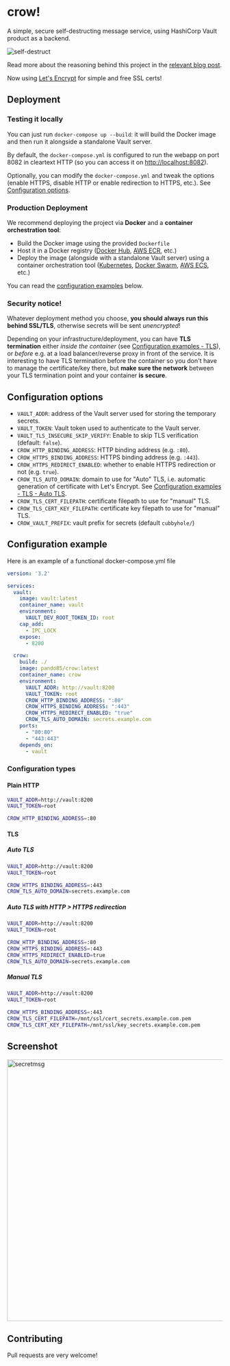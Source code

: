 # crow!

A simple, secure self-destructing message service, using HashiCorp Vault product as a backend.

![self-destruct](https://media.giphy.com/media/LBlyAAFJ71eMw/giphy.gif)

Read more about the reasoning behind this project in the [relevant blog post](https://blog.algolia.com/secure-tool-for-one-time-self-destructing-messages/).

Now using [Let's Encrypt](https://letsencrypt.org/) for simple and free SSL certs!

## Deployment

### Testing it locally

You can just run `docker-compose up --build`: it will build the Docker image and then run it alongside a standalone Vault server.

By default, the `docker-compose.yml` is configured to run the webapp on port 8082 in cleartext HTTP (so you can access it on [http://localhost:8082](http://localhost:8082)).

Optionally, you can modify the `docker-compose.yml` and tweak the options (enable HTTPS, disable HTTP or enable redirection to HTTPS, etc.). See [Configuration options](#configuration-options).

### Production Deployment

We recommend deploying the project via **Docker** and a **container orchestration tool**:
* Build the Docker image using the provided `Dockerfile`
* Host it in a Docker registry ([Docker Hub](https://hub.docker.com/), [AWS ECR](https://aws.amazon.com/ecr/), etc.)
* Deploy the image (alongside with a standalone Vault server) using a container orchestration tool ([Kubernetes](https://kubernetes.io/), [Docker Swarm](https://docs.docker.com/engine/swarm/), [AWS ECS](https://aws.amazon.com/ecs/), etc.)

You can read the [configuration examples](#configuration-examples) below.

### Security notice!

Whatever deployment method you choose, **you should always run this behind SSL/TLS**, otherwise secrets will be sent _unencrypted_!

Depending on your infrastructure/deployment, you can have **TLS termination** either _inside the container_ (see [Configuration examples - TLS](#tls)), or _before_ e.g. at a load balancer/reverse proxy in front of the service.
It is interesting to have TLS termination before the container so you don't have to manage the certificate/key there, but **make sure the network** between your TLS termination point and your container **is secure**.

## Configuration options

* `VAULT_ADDR`: address of the Vault server used for storing the temporary secrets.
* `VAULT_TOKEN`: Vault token used to authenticate to the Vault server.
* `VAULT_TLS_INSECURE_SKIP_VERIFY`: Enable to skip TLS verification (default: `false`).
* `CROW_HTTP_BINDING_ADDRESS`: HTTP binding address (e.g. `:80`).
* `CROW_HTTPS_BINDING_ADDRESS`: HTTPS binding address (e.g. `:443`).
* `CROW_HTTPS_REDIRECT_ENABLED`: whether to enable HTTPS redirection or not (e.g. `true`).
* `CROW_TLS_AUTO_DOMAIN`: domain to use for "Auto" TLS, i.e. automatic generation of certificate with Let's Encrypt. See [Configuration examples - TLS - Auto TLS](#auto-tls).
* `CROW_TLS_CERT_FILEPATH`: certificate filepath to use for "manual" TLS.
* `CROW_TLS_CERT_KEY_FILEPATH`: certificate key filepath to use for "manual" TLS.
* `CROW_VAULT_PREFIX`: vault prefix for secrets (default `cubbyhole/`)

## Configuration example

Here is an example of a functional docker-compose.yml file
```yaml
version: '3.2'

services:
  vault:
    image: vault:latest
    container_name: vault
    environment:
      VAULT_DEV_ROOT_TOKEN_ID: root
    cap_add:
      - IPC_LOCK
    expose:
      - 8200

  crow:
    build: ./
    image: pando85/crow:latest
    container_name: crow
    environment:
      VAULT_ADDR: http://vault:8200
      VAULT_TOKEN: root
      CROW_HTTP_BINDING_ADDRESS: ":80"
      CROW_HTTPS_BINDING_ADDRESS: ":443"
      CROW_HTTPS_REDIRECT_ENABLED: "true"
      CROW_TLS_AUTO_DOMAIN: secrets.example.com
    ports:
      - "80:80"
      - "443:443"
    depends_on:
      - vault
```

### Configuration types

#### Plain HTTP
```bash
VAULT_ADDR=http://vault:8200
VAULT_TOKEN=root

CROW_HTTP_BINDING_ADDRESS=:80
```

#### TLS

##### Auto TLS
```bash
VAULT_ADDR=http://vault:8200
VAULT_TOKEN=root

CROW_HTTPS_BINDING_ADDRESS=:443
CROW_TLS_AUTO_DOMAIN=secrets.example.com
```

##### Auto TLS with HTTP > HTTPS redirection
```bash
VAULT_ADDR=http://vault:8200
VAULT_TOKEN=root

CROW_HTTP_BINDING_ADDRESS=:80
CROW_HTTPS_BINDING_ADDRESS=:443
CROW_HTTPS_REDIRECT_ENABLED=true
CROW_TLS_AUTO_DOMAIN=secrets.example.com
```

##### Manual TLS
```bash
VAULT_ADDR=http://vault:8200
VAULT_TOKEN=root

CROW_HTTPS_BINDING_ADDRESS=:443
CROW_TLS_CERT_FILEPATH=/mnt/ssl/cert_secrets.example.com.pem
CROW_TLS_CERT_KEY_FILEPATH=/mnt/ssl/key_secrets.example.com.pem
```

## Screenshot

<img width="610" alt="secretmsg" src="https://user-images.githubusercontent.com/357094/29357449-e9268adc-8277-11e7-8fef-b1eabfe62444.png">

## Contributing

Pull requests are very welcome!
